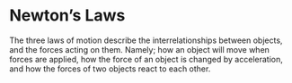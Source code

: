 # Newton’s Laws

The three laws of motion describe the interrelationships between objects, and the forces acting on them. Namely; how an object will move when forces are applied, how the force of an object is changed by acceleration, and how the forces of two objects react to each other.